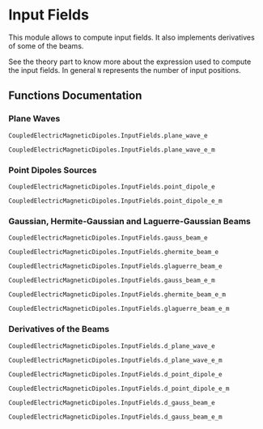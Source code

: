 # Input Fields

This module allows to compute input fields. It also implements derivatives of some of the beams.

See the theory part to know more about the expression used to compute the input fields. In general ``N`` represents the number of input positions. 

## Functions Documentation

### Plane Waves
```@docs
CoupledElectricMagneticDipoles.InputFields.plane_wave_e
```
```@docs
CoupledElectricMagneticDipoles.InputFields.plane_wave_e_m
```

### Point Dipoles Sources
```@docs
CoupledElectricMagneticDipoles.InputFields.point_dipole_e
```
```@docs
CoupledElectricMagneticDipoles.InputFields.point_dipole_e_m
```
### Gaussian, Hermite-Gaussian and Laguerre-Gaussian Beams
```@docs
CoupledElectricMagneticDipoles.InputFields.gauss_beam_e
```
```@docs
CoupledElectricMagneticDipoles.InputFields.ghermite_beam_e
```
```@docs
CoupledElectricMagneticDipoles.InputFields.glaguerre_beam_e
```
```@docs
CoupledElectricMagneticDipoles.InputFields.gauss_beam_e_m
```
```@docs
CoupledElectricMagneticDipoles.InputFields.ghermite_beam_e_m
```
```@docs
CoupledElectricMagneticDipoles.InputFields.glaguerre_beam_e_m
```
### Derivatives of the Beams
```@docs
CoupledElectricMagneticDipoles.InputFields.d_plane_wave_e
```
```@docs
CoupledElectricMagneticDipoles.InputFields.d_plane_wave_e_m
```
```@docs
CoupledElectricMagneticDipoles.InputFields.d_point_dipole_e
```
```@docs
CoupledElectricMagneticDipoles.InputFields.d_point_dipole_e_m
```
```@docs
CoupledElectricMagneticDipoles.InputFields.d_gauss_beam_e
```
```@docs
CoupledElectricMagneticDipoles.InputFields.d_gauss_beam_e_m
```